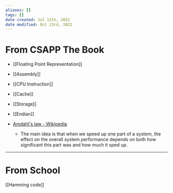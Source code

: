 ```yaml
---
aliases: []
tags: []
date created: Jul 12th, 2022
date modified: Oct 23rd, 2022
---
```

# From CSAPP The Book
- [[Floating Point Representation]]
- [[Assembly]]
- [[CPU Instruction]]
- [[Cache]]
- [[Storage]]
- [[Endian]]

- [Amdahl's law - Wikipedia](https://en.wikipedia.org/wiki/Amdahl%27s_law)
	- The main idea is that when we speed up one part of a system, the effect on the overall system performance depends on both how significant this part was and how much it sped up.

___

# From School
[[Hamming code]]
